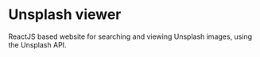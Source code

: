 # Unsplash viewer
ReactJS based website for searching and viewing Unsplash images, using the Unsplash API.
